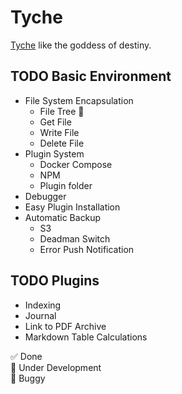 # Tyche
[Tyche](https://en.wikipedia.org/wiki/Tyche) like the goddess of destiny.

## TODO Basic Environment
- File System Encapsulation
  - File Tree 🚧 
  - Get File
  - Write File
  - Delete File
- Plugin System
  - Docker Compose
  - NPM
  - Plugin folder
- Debugger
- Easy Plugin Installation
- Automatic Backup
  - S3
  - Deadman Switch
  - Error Push Notification

## TODO Plugins
- Indexing
- Journal 
- Link to PDF Archive
- Markdown Table Calculations

✅ Done  
🚧 Under Development  
🐛 Buggy
